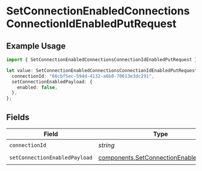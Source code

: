 # SetConnectionEnabledConnectionsConnectionIdEnabledPutRequest

## Example Usage

```typescript
import { SetConnectionEnabledConnectionsConnectionIdEnabledPutRequest } from "ragie/models/operations";

let value: SetConnectionEnabledConnectionsConnectionIdEnabledPutRequest = {
  connectionId: "66cbf5ec-594d-4132-a6b8-70613e3dc291",
  setConnectionEnabledPayload: {
    enabled: false,
  },
};
```

## Fields

| Field                                                                                            | Type                                                                                             | Required                                                                                         | Description                                                                                      |
| ------------------------------------------------------------------------------------------------ | ------------------------------------------------------------------------------------------------ | ------------------------------------------------------------------------------------------------ | ------------------------------------------------------------------------------------------------ |
| `connectionId`                                                                                   | *string*                                                                                         | :heavy_check_mark:                                                                               | N/A                                                                                              |
| `setConnectionEnabledPayload`                                                                    | [components.SetConnectionEnabledPayload](../../models/components/setconnectionenabledpayload.md) | :heavy_check_mark:                                                                               | N/A                                                                                              |